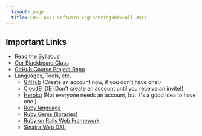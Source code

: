 ```yaml
---
  layout: page
  title: COSC A451 Software Engineering<br>Fall 2017
---
```


## Important Links

* [Read the Syllabus!](./syllabus)
* [Our Blackboard Class](#)
* [GitHub Course Project Repo](#)
* Languages, Tools, etc.
  * [GitHub](https://github.com/) (Create an account now, if you don't have one!)
  * [Cloud9 IDE](https://c9.io/) (Don't create an account until you receive an invite!)
  * [Heroku](https://www.heroku.com/) (Not everyone needs an account, but it's a good idea to have one.)
  * [Ruby language](https://www.ruby-lang.org/en/)
  * [Ruby Gems (libraries)](https://rubygems.org/)
  * [Ruby on Rails Web Framework](http://rubyonrails.org/)
  * [Sinatra Web DSL](http://www.sinatrarb.com/)
